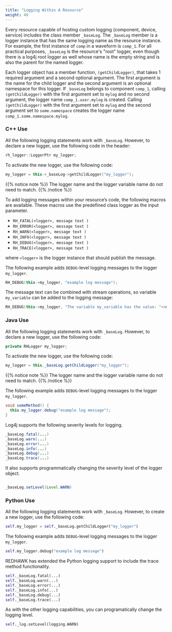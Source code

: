 ```yaml
---
title: "Logging Within A Resource"
weight: 40
---
```


Every resource capable of hosting custom logging (component, device, service) includes the class member `_baseLog`. The `_baseLog` member is a logger instance that has the same logging name as the resource instance. For example, the first instance of `comp` in a waveform is `comp_1`. For all practical purposes, `_baseLog` is the resource's "root" logger, even though there is a log4j root logger as well whose name is the empty string and is also the parent for the named logger.

Each logger object has a member function, `(getChildLogger)`, that takes 1 required argument and a second optional argument. The first argument is the name for the child logger and the second argument is an optional namespace for this logger. If `_baseLog` belongs to component `comp_1`, calling `(getChildLogger)` with the first argument set to `mylog` and no second argument, the logger name `comp_1.user.mylog` is created. Calling `(getChildLogger)` with the first argument set to `mylog` and the second argument set to `some.namespace` creates the logger name `comp_1.some.namespace.mylog`.

### C++ Use

All the following logging statements work with `_baseLog`. However, to declare a new logger, use the following code in the header:
```c++
rh_logger::LoggerPtr my_logger;
```

To activate the new logger, use the following code:
```c++
my_logger = this->_baseLog->getChildLogger("my_logger");
```

{{% notice note %}}
The logger name and the logger variable name do not need to match.
{{% /notice %}}

To add logging messages within your resource’s code, the following macros are available. These macros use the predefined class logger as the input parameter.

  - `RH_FATAL(<logger>, message text )`
  - `RH_ERROR(<logger>, message text )`
  - `RH_WARN(<logger>, message text )`
  - `RH_INFO(<logger>, message text )`
  - `RH_DEBUG(<logger>, message text )`
  - `RH_TRACE(<logger>, message text )`

where `<logger>` is the logger instance that should publish the message.

The following example adds `DEBUG`-level logging messages to the logger `my_logger`.

```c++
RH_DEBUG(this->my_logger, "example log message");
```

The message text can be combined with stream operations, so variable `my_variable` can be added to the logging message:

```c++
RH_DEBUG(this->my_logger, "The variable my_variable has the value: "<<my_variable);
```

### Java Use

All the following logging statements work with `_baseLog`. However, to declare a new logger, use the following code:

```java
private RHLogger my_logger;
```

To activate the new logger, use the following code:
```java
my_logger = this._baseLog.getChildLogger("my_logger");
```

{{% notice note %}}
The logger name and the logger variable name do not need to match.
{{% /notice %}}

The following example adds `DEBUG`-level logging messages to the logger `my_logger`.

```java
void someMethod() {
  this.my_logger.debug("example log message");
}
```

Log4j supports the following severity levels for logging.

```java
_baseLog.fatal(...)
_baseLog.warn(...)
_baseLog.error(...)
_baseLog.info(...)
_baseLog.debug(...)
_baseLog.trace(...)
```

It also supports programmatically changing the severity level of the logger object.

```java

_baseLog.setLevel(Level.WARN)
```

### Python Use

All the following logging statements work with `_baseLog`. However, to create a new logger, use the following code:

```py
self.my_logger = self._baseLog.getChildLogger("my_logger")
```

The following example adds `DEBUG`-level logging messages to the logger `my_logger`.

```py
self.my_logger.debug("example log message")
```

REDHAWK has extended the Python logging support to include the trace method functionality.

```py
self._baseLog.fatal(...)
self._baseLog.warn(...)
self._baseLog.error(...)
self._baseLog.info(...)
self._baseLog.debug(...)
self._baseLog.trace(...)
```
As with the other logging capabilities, you can programatically change the logging level.

```py
self._log.setLevel(logging.WARN)
```
